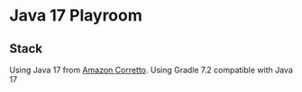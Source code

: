 # Java 17 Playroom

## Stack
Using Java 17 from [Amazon Corretto](https://docs.aws.amazon.com/corretto/latest/corretto-17-ug/downloads-list.html).
Using Gradle 7.2 compatible with Java 17